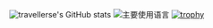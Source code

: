 ![travellerse's GitHub stats](https://github-readme-stats.vercel.app/api?username=travellerse&count_private=true&include_all_commits=true)
![主要使用语言](https://github-readme-stats.vercel.app/api/top-langs/?username=travellerse&count_private=true&hide_title=false&hide_border=true)
[![trophy](https://github-profile-trophy.vercel.app/?username=travellerse&rank=SECRET,SSS,SS,S,AAA,AA,A,B)](https://github.com/ryo-ma/github-profile-trophy)
